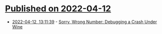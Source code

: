 # [Published on 2022-04-12](index.md)

* [2022-04-12, 13:11:39](https://news.ycombinator.com/item?id=31002174) - [Sorry, Wrong Number: Debugging a Crash Under Wine](https://blog.jchw.io/wrong-number/)
